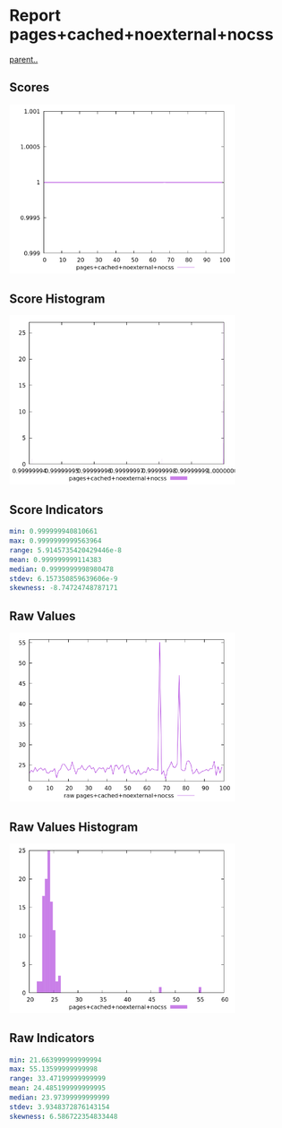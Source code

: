 # Report pages+cached+noexternal+nocss

[parent..](./..)  


## Scores

![score](./score.png)  

## Score Histogram

![hist](./hist.png)  

## Score Indicators

```yaml
min: 0.999999940810661
max: 0.9999999999563964
range: 5.9145735420429446e-8
mean: 0.999999999114383
median: 0.9999999998980478
stdev: 6.157350859639606e-9
skewness: -8.74724748787171

```

## Raw Values

![raw](./raw.png)  

## Raw Values Histogram

![raw hist](./raw_hist.png)  

## Raw Indicators

```yaml
min: 21.663999999999994
max: 55.13599999999998
range: 33.47199999999999
mean: 24.485199999999995
median: 23.97399999999999
stdev: 3.9348372876143154
skewness: 6.586722354833448

```

<style>
  img {
    max-width: 80%;
  }
</style>
      

